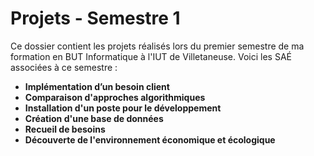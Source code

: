 # Projets - Semestre 1

Ce dossier contient les projets réalisés lors du premier semestre de ma formation en BUT Informatique à l'IUT de Villetaneuse. Voici les SAÉ associées à ce semestre :

- **Implémentation d’un besoin client**
- **Comparaison d'approches algorithmiques**
- **Installation d'un poste pour le développement**
- **Création d'une base de données**
- **Recueil de besoins**
- **Découverte de l'environnement économique et écologique**
